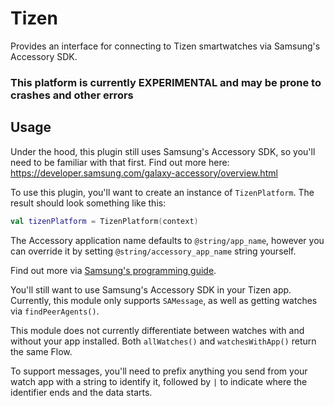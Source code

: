 # Tizen

Provides an interface for connecting to Tizen smartwatches via Samsung's Accessory SDK.

### This platform is currently EXPERIMENTAL and may be prone to crashes and other errors

## Usage

Under the hood, this plugin still uses Samsung's Accessory SDK, so you'll need to be familiar with that first. Find out more here: https://developer.samsung.com/galaxy-accessory/overview.html

To use this plugin, you'll want to create an instance of `TizenPlatform`. The result should look something like this:
```kotlin
val tizenPlatform = TizenPlatform(context)
```

The Accessory application name defaults to `@string/app_name`, however you can override it by setting `@string/accessory_app_name` string yourself.

Find out more via [Samsung's programming guide](https://developer.samsung.com/galaxy-accessory/programming-guide.html).

You'll still want to use Samsung's Accessory SDK in your Tizen app. Currently, this module only supports `SAMessage`, as well as getting watches via `findPeerAgents()`.

This module does not currently differentiate between watches with and without your app installed. Both `allWatches()` and `watchesWithApp()` return the same Flow.

To support messages, you'll need to prefix anything you send from your watch app with a string to identify it, followed by `|` to indicate where the identifier ends and the data starts.
